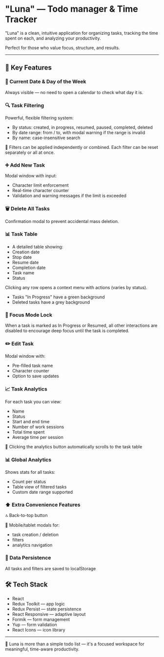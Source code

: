 # "Luna" — Todo manager & Time Tracker

"Luna" is a clean, intuitive application for organizing tasks, tracking the time spent on each, and analyzing your productivity.

Perfect for those who value focus, structure, and results.

---

## 🔧 Key Features

### 📅 Current Date & Day of the Week

Always visible — no need to open a calendar to check what day it is.

### 🔍 Task Filtering

Powerful, flexible filtering system:

- By status: created, in progress, resumed, paused, completed, deleted
- By date range: from / to, with modal warning if the range is invalid
- By name: case-insensitive search

🔄 Filters can be applied independently or combined. Each filter can be reset separately or all at once.

### ➕ Add New Task

Modal window with input:

- Character limit enforcement
- Real-time character counter
- Validation and warning messages if the limit is exceeded

### 🗑️ Delete All Tasks

Confirmation modal to prevent accidental mass deletion.

### 📊 Task Table

- A detailed table showing:
- Creation date
- Stop date
- Resume date
- Completion date
- Task name
- Status

Clicking any row opens a context menu with actions (varies by status).

- Tasks "In Progress" have a green background
- Deleted tasks have a grey background

### 🚧 Focus Mode Lock

When a task is marked as In Progress or Resumed, all other interactions are disabled to encourage deep focus until the task is completed.

### ✏️ Edit Task

Modal window with:

- Pre-filled task name
- Character counter
- Option to save updates

### 📈 Task Analytics

For each task you can view:

- Name
- Status
- Start and end time
- Number of work sessions
- Total time spent
- Average time per session

📌 Clicking the analytics button automatically scrolls to the task table

### 📊 Global Analytics

Shows stats for all tasks:

- Count per status
- Table view of filtered tasks
- Custom date range supported

### ⬆️ Extra Convenience Features

🔝 Back-to-top button

📱 Mobile/tablet modals for:

- task creation / deletion
- filters
- analytics navigation

### 💾 Data Persistence

All tasks and filters are saved to localStorage

## 🛠️ Tech Stack

- React
- Redux Toolkit — app logic
- Redux Persist — state persistence
- React Responsive — adaptive layout
- Formik — form management
- Yup — form validation
- React Icons — icon library

---

📌 Luna is more than a simple todo list — it's a focused workspace for meaningful, time-aware productivity.
